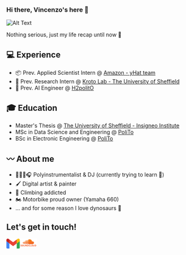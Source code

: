 ### Hi there, Vincenzo's here 👋

![Alt Text](https://media.giphy.com/media/cXblnKXr2BQOaYnTni/giphy.gif)

Nothing serious, just my life recap until now :hand_over_mouth:

<!--
**SanBast/SanBast** is a ✨ _special_ ✨ repository because its `README.md` (this file) appears on your GitHub profile.

Here are some ideas to get you started:

- 🔭 I’m currently working on ...
- 🌱 I’m currently learning ...
- 👯 I’m looking to collaborate on ...
- 🤔 I’m looking for help with ...
- 💬 Ask me about ...
- 📫 How to reach me: ...
- 😄 Pronouns: ...
- ⚡ Fun fact: ...
-->

## 💻 Experience
* 📦 Prev. Applied Scientist Intern @ [Amazon - yHat team](https://www.aboutamazon.es/)
* 🏥 Prev. Research Intern @ [Kroto Lab - The University of Sheffield](https://www.aboutamazon.es/)
* 🚙 Prev. AI Engineer @ [H2politO](https://areeweb.polito.it/didattica/h2polito/)

## 🎓 Education
* Master's Thesis @ [The University of Sheffield - Insigneo Institute](https://www.sheffield.ac.uk/insigneo)
* MSc in Data Science and Engineering @ [PoliTo](https://www.polito.it/didattica/corsi-di-laurea-magistrale/data-science-and-engineering/piano-di-studi)
* BSc in Electronic Engineering @ [PoliTo](https://www.polito.it/didattica/corsi-di-laurea/ingegneria-elettronica/piano-di-studi)

## 〰️ About me
* 🎸🎹🥁🎧 Polyinstrumentalist & DJ (currently trying to learn 🎷)
* 🖌️ Digital artist & painter
* 🧗 Climbing addicted
* 🏍️ Motorbike proud owner (Yamaha 660)
* ... and for some reason I love dynosaurs 🦕

## Let's get in touch!
 <a href="mailto:marcianovincenzomv@gmail.com">
    <img align="left" src="./img/gmail_logo.png" alt="SanBast | GMail" width="35px"/>
  </a>
  <a href="https://soundcloud.com/user-189800668">
    <img align="left" src="./img/soundcloud-ar21.svg" alt="SanBast | Soundcloud" width="45px"/>
  </a>
